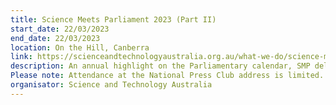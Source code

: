 ```yaml
---
title: Science Meets Parliament 2023 (Part II)
start_date: 22/03/2023
end_date: 22/03/2023
location: On the Hill, Canberra
link: https://scienceandtechnologyaustralia.org.au/what-we-do/science-meets-parliament/science-meets-parliament-2023/
description: An annual highlight on the Parliamentary calendar, SMP delivers outstanding opportunities to elevate visibility and understanding of STEM in Parliament and Australian Government Departments.
Please note: Attendance at the National Press Club address is limited. Tickets to attend will not be included in Delegate or Partnership registrations, but available to purchase. 
organisator: Science and Technology Australia
---
```


